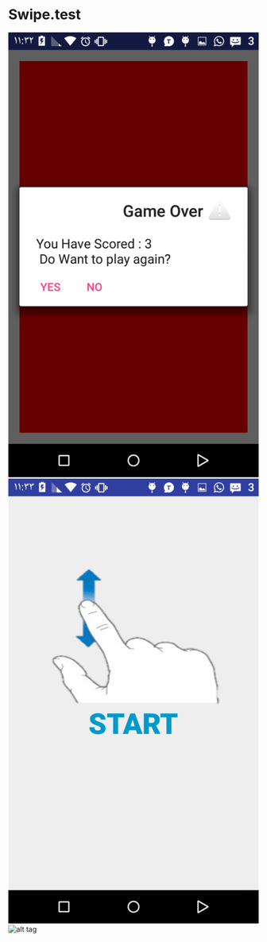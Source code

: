 # Swipe.test

![alt tag](https://github.com/Rafiq-1312385/Swipe.test/blob/master/Screenshot%20(1).png)
![alt tag](https://github.com/Rafiq-1312385/Swipe.test/blob/master/Screenshot%20(2).png)
![alt tag](https://github.com/Rafiq-1312385/Swipe.test/blob/master/Screenshot%20(3).pngg)
